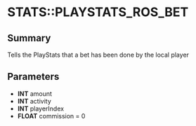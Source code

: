 # STATS::PLAYSTATS_ROS_BET

## Summary
Tells the PlayStats that a bet has been done by the local player

## Parameters
* **INT** amount
* **INT** activity
* **INT** playerIndex
* **FLOAT** commission = 0